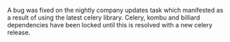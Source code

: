 A bug was fixed on the nightly company updates task which manifested as a result
of using the latest celery library. Celery, kombu and billiard dependencies have
been locked until this is resolved with a new celery release.
